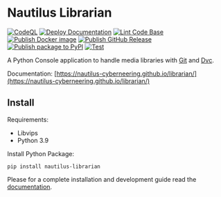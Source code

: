 # Nautilus Librarian

[![CodeQL](https://github.com/Nautilus-Cyberneering/librarian/actions/workflows/codeql-analysis.yml/badge.svg)](https://github.com/Nautilus-Cyberneering/librarian/actions/workflows/codeql-analysis.yml)
[![Deploy Documentation](https://github.com/Nautilus-Cyberneering/librarian/actions/workflows/deploy-documentation.yml/badge.svg)](https://github.com/Nautilus-Cyberneering/librarian/actions/workflows/deploy-documentation.yml)
[![Lint Code Base](https://github.com/Nautilus-Cyberneering/librarian/actions/workflows/mega-linter.yml/badge.svg)](https://github.com/Nautilus-Cyberneering/librarian/actions/workflows/mega-linter.yml)
[![Publish Docker image](https://github.com/Nautilus-Cyberneering/librarian/actions/workflows/publish-docker-image.yml/badge.svg)](https://github.com/Nautilus-Cyberneering/librarian/actions/workflows/publish-docker-image.yml)
[![Publish GitHub Release](https://github.com/Nautilus-Cyberneering/librarian/actions/workflows/publish-github-release.yml/badge.svg)](https://github.com/Nautilus-Cyberneering/librarian/actions/workflows/publish-github-release.yml)
[![Publish package to PyPI](https://github.com/Nautilus-Cyberneering/librarian/actions/workflows/publish-pypi-package.yml/badge.svg)](https://github.com/Nautilus-Cyberneering/librarian/actions/workflows/publish-pypi-package.yml)
[![Test](https://github.com/Nautilus-Cyberneering/librarian/actions/workflows/test.yml/badge.svg)](https://github.com/Nautilus-Cyberneering/librarian/actions/workflows/test.yml)

A Python Console application to handle media libraries with [Git](https://git-scm.com/) and [Dvc](https://github.com/iterative/dvc).

Documentation: [https://nautilus-cyberneering.github.io/librarian/](https://nautilus-cyberneering.github.io/librarian/)

## Install

Requirements:

- Libvips
- Python 3.9

Install Python Package:

```shell
pip install nautilus-librarian
```

Please for a complete installation and development guide read the [documentation](https://nautilus-cyberneering.github.io/librarian/).

